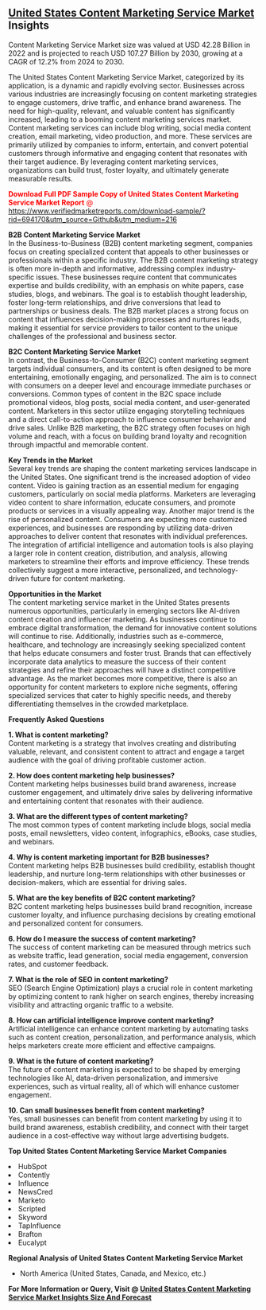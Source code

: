 <h2><a href="https://www.verifiedmarketreports.com/download-sample/?rid=694170&amp;utm_source=Github&amp;utm_medium=216" target="_blank">United States Content Marketing Service Market</a> Insights</h2><p>Content Marketing Service Market size was valued at USD 42.28 Billion in 2022 and is projected to reach USD 107.27 Billion by 2030, growing at a CAGR of 12.2% from 2024 to 2030.</p><p><p>The United States Content Marketing Service Market, categorized by its application, is a dynamic and rapidly evolving sector. Businesses across various industries are increasingly focusing on content marketing strategies to engage customers, drive traffic, and enhance brand awareness. The need for high-quality, relevant, and valuable content has significantly increased, leading to a booming content marketing services market. Content marketing services can include blog writing, social media content creation, email marketing, video production, and more. These services are primarily utilized by companies to inform, entertain, and convert potential customers through informative and engaging content that resonates with their target audience. By leveraging content marketing services, organizations can build trust, foster loyalty, and ultimately generate measurable results. <p><span class=""><span style="color: #ff0000;"><strong>Download Full PDF Sample Copy of United States Content Marketing Service Market Report</strong> @ </span><a href="https://www.verifiedmarketreports.com/download-sample/?rid=694170&amp;utm_source=Github&amp;utm_medium=216" target="_blank">https://www.verifiedmarketreports.com/download-sample/?rid=694170&amp;utm_source=Github&amp;utm_medium=216</a></span></p></p><p><b>B2B Content Marketing Service Market</b><br>In the Business-to-Business (B2B) content marketing segment, companies focus on creating specialized content that appeals to other businesses or professionals within a specific industry. The B2B content marketing strategy is often more in-depth and informative, addressing complex industry-specific issues. These businesses require content that communicates expertise and builds credibility, with an emphasis on white papers, case studies, blogs, and webinars. The goal is to establish thought leadership, foster long-term relationships, and drive conversions that lead to partnerships or business deals. The B2B market places a strong focus on content that influences decision-making processes and nurtures leads, making it essential for service providers to tailor content to the unique challenges of the professional and business sector.</p><p><b>B2C Content Marketing Service Market</b><br>In contrast, the Business-to-Consumer (B2C) content marketing segment targets individual consumers, and its content is often designed to be more entertaining, emotionally engaging, and personalized. The aim is to connect with consumers on a deeper level and encourage immediate purchases or conversions. Common types of content in the B2C space include promotional videos, blog posts, social media content, and user-generated content. Marketers in this sector utilize engaging storytelling techniques and a direct call-to-action approach to influence consumer behavior and drive sales. Unlike B2B marketing, the B2C strategy often focuses on high volume and reach, with a focus on building brand loyalty and recognition through impactful and memorable content.</p><p><b>Key Trends in the Market</b><br>Several key trends are shaping the content marketing services landscape in the United States. One significant trend is the increased adoption of video content. Video is gaining traction as an essential medium for engaging customers, particularly on social media platforms. Marketers are leveraging video content to share information, educate consumers, and promote products or services in a visually appealing way. Another major trend is the rise of personalized content. Consumers are expecting more customized experiences, and businesses are responding by utilizing data-driven approaches to deliver content that resonates with individual preferences. The integration of artificial intelligence and automation tools is also playing a larger role in content creation, distribution, and analysis, allowing marketers to streamline their efforts and improve efficiency. These trends collectively suggest a more interactive, personalized, and technology-driven future for content marketing.</p><p><b>Opportunities in the Market</b><br>The content marketing service market in the United States presents numerous opportunities, particularly in emerging sectors like AI-driven content creation and influencer marketing. As businesses continue to embrace digital transformation, the demand for innovative content solutions will continue to rise. Additionally, industries such as e-commerce, healthcare, and technology are increasingly seeking specialized content that helps educate consumers and foster trust. Brands that can effectively incorporate data analytics to measure the success of their content strategies and refine their approaches will have a distinct competitive advantage. As the market becomes more competitive, there is also an opportunity for content marketers to explore niche segments, offering specialized services that cater to highly specific needs, and thereby differentiating themselves in the crowded marketplace.</p><p><b>Frequently Asked Questions</b></p><p><b>1. What is content marketing?</b><br>Content marketing is a strategy that involves creating and distributing valuable, relevant, and consistent content to attract and engage a target audience with the goal of driving profitable customer action.</p><p><b>2. How does content marketing help businesses?</b><br>Content marketing helps businesses build brand awareness, increase customer engagement, and ultimately drive sales by delivering informative and entertaining content that resonates with their audience.</p><p><b>3. What are the different types of content marketing?</b><br>The most common types of content marketing include blogs, social media posts, email newsletters, video content, infographics, eBooks, case studies, and webinars.</p><p><b>4. Why is content marketing important for B2B businesses?</b><br>Content marketing helps B2B businesses build credibility, establish thought leadership, and nurture long-term relationships with other businesses or decision-makers, which are essential for driving sales.</p><p><b>5. What are the key benefits of B2C content marketing?</b><br>B2C content marketing helps businesses build brand recognition, increase customer loyalty, and influence purchasing decisions by creating emotional and personalized content for consumers.</p><p><b>6. How do I measure the success of content marketing?</b><br>The success of content marketing can be measured through metrics such as website traffic, lead generation, social media engagement, conversion rates, and customer feedback.</p><p><b>7. What is the role of SEO in content marketing?</b><br>SEO (Search Engine Optimization) plays a crucial role in content marketing by optimizing content to rank higher on search engines, thereby increasing visibility and attracting organic traffic to a website.</p><p><b>8. How can artificial intelligence improve content marketing?</b><br>Artificial intelligence can enhance content marketing by automating tasks such as content creation, personalization, and performance analysis, which helps marketers create more efficient and effective campaigns.</p><p><b>9. What is the future of content marketing?</b><br>The future of content marketing is expected to be shaped by emerging technologies like AI, data-driven personalization, and immersive experiences, such as virtual reality, all of which will enhance customer engagement.</p><p><b>10. Can small businesses benefit from content marketing?</b><br>Yes, small businesses can benefit from content marketing by using it to build brand awareness, establish credibility, and connect with their target audience in a cost-effective way without large advertising budgets.</p></p><p><strong>Top United States Content Marketing Service Market Companies</strong></p><div data-test-id=""><p><li>HubSpot</li><li> Contently</li><li> Influence</li><li> NewsCred</li><li> Marketo</li><li> Scripted</li><li> Skyword</li><li> TapInfluence</li><li> Brafton</li><li> Eucalypt</li></p><div><strong>Regional Analysis of&nbsp;United States Content Marketing Service Market</strong></div><ul><li dir="ltr"><p dir="ltr">North America&nbsp;(United States, Canada, and Mexico, etc.)</p></li></ul><p><strong>For More Information or Query, Visit @&nbsp;</strong><strong><a href="https://www.verifiedmarketreports.com/product/content-marketing-service-market/?utm_source=Github&amp;utm_medium=216" target="_blank">United States Content Marketing Service Market Insights Size And Forecast</a></strong></p></div>

